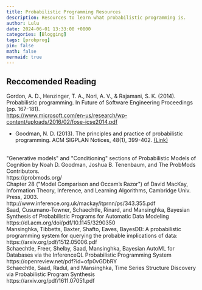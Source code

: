 ```yaml
---
title: Probabilistic Programming Resources
description: Resources to learn what probabilistic programming is.
author: Lulu
date: 2024-06-01 13:33:00 +0800
categories: [Blogging]
tags: [probprog]
pin: false
math: false
mermaid: true
---
```

## Reccomended Reading
Gordon, A. D., Henzinger, T. A., Nori, A. V., & Rajamani, S. K. (2014). Probabilistic programming. In Future of Software Engineering Proceedings (pp. 167-181).
<br>
https://www.microsoft.com/en-us/research/wp-content/uploads/2016/02/fose-icse2014.pdf
<br>
- Goodman, N. D. (2013). The principles and practice of probabilistic programming. ACM SIGPLAN Notices, 48(1), 399-402. [(Link)](https://web.stanford.edu/~ngoodman/papers/POPL2013-abstract.pdf)
<br>
"Generative models" and "Conditioning" sections of Probabilistic Models of Cognition by Noah D. Goodman, Joshua B. Tenenbaum, and The ProbMods Contributors.
<br>
https://probmods.org/
<br>
Chapter 28 ("Model Comparison and Occam’s Razor") of David MacKay, Information Theory, Inference, and Learning Algorithms, Cambridge Univ. Press, 2003.
<br>
http://www.inference.org.uk/mackay/itprnn/ps/343.355.pdf
<br>
Saad, Cusumano-Towner, Schaechtle, Rinard, and Mansinghka, Bayesian Synthesis of Probabilistic Programs for Automatic Data Modeling
<br>
https://dl.acm.org/doi/pdf/10.1145/3290350
<br>
Mansinghka, Tibbetts, Baxter, Shafto, Eaves, BayesDB: A probabilistic programming system for querying the probable implications of data:
<br>
https://arxiv.org/pdf/1512.05006.pdf
<br>
Schaechtle, Freer, Shelby, Saad, Mansinghka, Bayesian AutoML for Databases via the InferenceQL Probabilistic Programming System
<br>
https://openreview.net/pdf?id=ofp0vGDbRY
<br>
Schaechtle, Saad, Radul, and Mansinghka, Time Series Structure Discovery via Probabilistic Program Synthesis
<br>
https://arxiv.org/pdf/1611.07051.pdf
<br>


